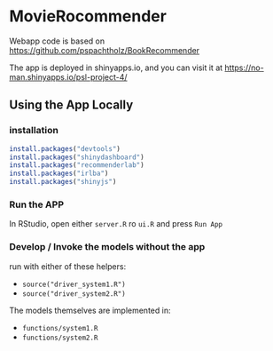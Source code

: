 # MovieRocommender

Webapp code is based on https://github.com/pspachtholz/BookRecommender

The app is deployed in shinyapps.io, and you can visit it at https://no-man.shinyapps.io/psl-project-4/



## Using the App Locally
### installation

```r
install.packages("devtools")
install.packages("shinydashboard")
install.packages("recommenderlab")
install.packages("irlba")
install.packages("shinyjs")
```

### Run the APP

In RStudio, open either `server.R` ro `ui.R` and press `Run App`



### Develop / Invoke the models without the app

run with either of these helpers:

- `source("driver_system1.R")` 
- `source("driver_system2.R")`

The models themselves are implemented in:

- `functions/system1.R`
- `functions/system2.R`
